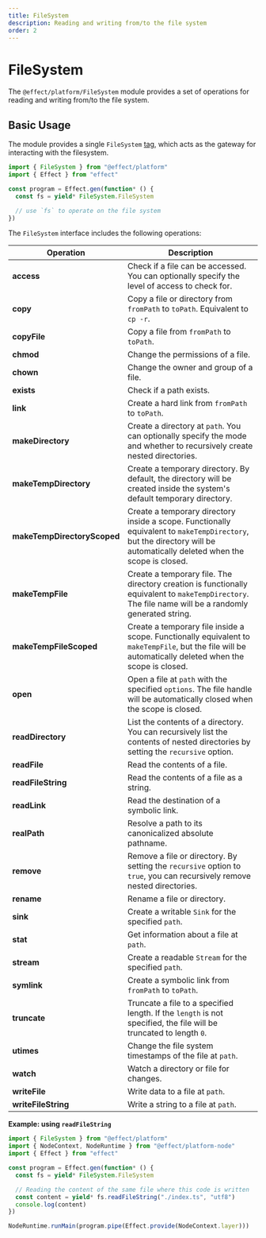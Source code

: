 ```yaml
---
title: FileSystem
description: Reading and writing from/to the file system
order: 2
---
```


# FileSystem

The `@effect/platform/FileSystem` module provides a set of operations for reading and writing from/to the file system.

## Basic Usage

The module provides a single `FileSystem` [tag](../context-management/services), which acts as the gateway for interacting with the filesystem.

```ts twoslash
import { FileSystem } from "@effect/platform"
import { Effect } from "effect"

const program = Effect.gen(function* () {
  const fs = yield* FileSystem.FileSystem

  // use `fs` to operate on the file system
})
```

The `FileSystem` interface includes the following operations:

| **Operation**               | **Description**                                                                                                                                                        |
| --------------------------- | ---------------------------------------------------------------------------------------------------------------------------------------------------------------------- |
| **access**                  | Check if a file can be accessed. You can optionally specify the level of access to check for.                                                                          |
| **copy**                    | Copy a file or directory from `fromPath` to `toPath`. Equivalent to `cp -r`.                                                                                           |
| **copyFile**                | Copy a file from `fromPath` to `toPath`.                                                                                                                               |
| **chmod**                   | Change the permissions of a file.                                                                                                                                      |
| **chown**                   | Change the owner and group of a file.                                                                                                                                  |
| **exists**                  | Check if a path exists.                                                                                                                                                |
| **link**                    | Create a hard link from `fromPath` to `toPath`.                                                                                                                        |
| **makeDirectory**           | Create a directory at `path`. You can optionally specify the mode and whether to recursively create nested directories.                                                |
| **makeTempDirectory**       | Create a temporary directory. By default, the directory will be created inside the system's default temporary directory.                                               |
| **makeTempDirectoryScoped** | Create a temporary directory inside a scope. Functionally equivalent to `makeTempDirectory`, but the directory will be automatically deleted when the scope is closed. |
| **makeTempFile**            | Create a temporary file. The directory creation is functionally equivalent to `makeTempDirectory`. The file name will be a randomly generated string.                  |
| **makeTempFileScoped**      | Create a temporary file inside a scope. Functionally equivalent to `makeTempFile`, but the file will be automatically deleted when the scope is closed.                |
| **open**                    | Open a file at `path` with the specified `options`. The file handle will be automatically closed when the scope is closed.                                             |
| **readDirectory**           | List the contents of a directory. You can recursively list the contents of nested directories by setting the `recursive` option.                                       |
| **readFile**                | Read the contents of a file.                                                                                                                                           |
| **readFileString**          | Read the contents of a file as a string.                                                                                                                               |
| **readLink**                | Read the destination of a symbolic link.                                                                                                                               |
| **realPath**                | Resolve a path to its canonicalized absolute pathname.                                                                                                                 |
| **remove**                  | Remove a file or directory. By setting the `recursive` option to `true`, you can recursively remove nested directories.                                                |
| **rename**                  | Rename a file or directory.                                                                                                                                            |
| **sink**                    | Create a writable `Sink` for the specified `path`.                                                                                                                     |
| **stat**                    | Get information about a file at `path`.                                                                                                                                |
| **stream**                  | Create a readable `Stream` for the specified `path`.                                                                                                                   |
| **symlink**                 | Create a symbolic link from `fromPath` to `toPath`.                                                                                                                    |
| **truncate**                | Truncate a file to a specified length. If the `length` is not specified, the file will be truncated to length `0`.                                                     |
| **utimes**                  | Change the file system timestamps of the file at `path`.                                                                                                               |
| **watch**                   | Watch a directory or file for changes.                                                                                                                                 |
| **writeFile**               | Write data to a file at `path`.                                                                                                                                        |
| **writeFileString**         | Write a string to a file at `path`.                                                                                                                                    |

**Example: using `readFileString`**

```ts twoslash
import { FileSystem } from "@effect/platform"
import { NodeContext, NodeRuntime } from "@effect/platform-node"
import { Effect } from "effect"

const program = Effect.gen(function* () {
  const fs = yield* FileSystem.FileSystem

  // Reading the content of the same file where this code is written
  const content = yield* fs.readFileString("./index.ts", "utf8")
  console.log(content)
})

NodeRuntime.runMain(program.pipe(Effect.provide(NodeContext.layer)))
```
